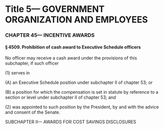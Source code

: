 
# Title 5— GOVERNMENT ORGANIZATION AND EMPLOYEES
### CHAPTER 45— INCENTIVE AWARDS
#### § 4509. Prohibition of cash award to Executive Schedule officers

No officer may receive a cash award under the provisions of this subchapter, if such officer

(1) serves in

(A) an Executive Schedule position under subchapter II of chapter 53; or

(B) a position for which the compensation is set in statute by reference to a section or level under subchapter II of chapter 53; and

(2) was appointed to such position by the President, by and with the advice and consent of the Senate.

SUBCHAPTER II— AWARDS FOR COST SAVINGS DISCLOSURES
